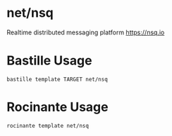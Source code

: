 # net/nsq
Realtime distributed messaging platform
https://nsq.io

# Bastille Usage
```shell
bastille template TARGET net/nsq
```

# Rocinante Usage
```shell
rocinante template net/nsq
```
